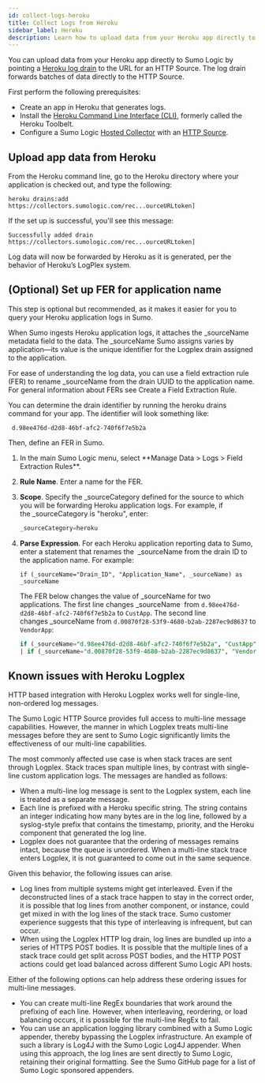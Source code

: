 ```yaml
---
id: collect-logs-heroku
title: Collect Logs from Heroku
sidebar_label: Heroku
description: Learn how to upload data from your Heroku app directly to the Sumo Logic Cloud by pointing a Heroku log drain to the URL for an HTTP Source.
---
```




You can upload data from your Heroku app directly to Sumo Logic by pointing a [Heroku log drain](https://devcenter.heroku.com/articles/log-drains) to the URL for an HTTP Source. The log drain forwards batches of data directly to the HTTP Source.

First perform the following prerequisites:

 * Create an app in Heroku that generates logs.
 * Install the [Heroku Command Line Interface (CLI)](https://devcenter.heroku.com/articles/heroku-command-line), formerly called the Heroku Toolbelt.
 * Configure a Sumo Logic [Hosted Collector](/docs/send-data/hosted-collectors/configure-hosted-collector) with an [HTTP Source](/docs/send-data/hosted-collectors/http-source/logs-metrics).

## Upload app data from Heroku

From the Heroku command line, go to the Heroku directory where your application is checked out, and type the following:

```
heroku drains:add
https://collectors.sumologic.com/rec...ourceURLtoken]
```

If the set up is successful, you'll see this message:

```
Successfully added drain
https://collectors.sumologic.com/rec...ourceURLtoken]
```

Log data will now be forwarded by Heroku as it is generated, per the behavior of Heroku’s LogPlex system.

## (Optional) Set up FER for application name

This step is optional but recommended, as it makes it easier for you to query your Heroku application logs in Sumo. 

When Sumo ingests Heroku application logs, it attaches the _sourceName metadata field to the data. The _sourceName Sumo assigns varies by application—its value is the unique identifier for the Logplex drain assigned to the application. 

For ease of understanding the log data, you can use a field extraction rule (FER) to rename _sourceName from the drain UUID to the application name. For general information about FERs see Create a Field Extraction Rule.

You can determine the drain identifier by running the heroku drains command for your app. The identifier will look something like: 

```
 d.98ee476d-d2d8-46bf-afc2-740f6f7e5b2a
```

Then, define an FER in Sumo.

1. <!--Kanso [**Classic UI**](/docs/get-started/sumo-logic-ui/). Kanso--> In the main Sumo Logic menu, select **Manage Data > Logs > Field Extraction Rules**. <!--Kanso <br/>[**New UI**](/docs/get-started/sumo-logic-ui-new/). In the top menu select **Configuration**, and then under **Logs** select **Field Extraction Rules**. You can also click the **Go To...** menu at the top of the screen and select **Field Extraction Rules**.  Kanso-->
1. **Rule Name**. Enter a name for the FER.
1. **Scope**. Specify the _sourceCategory defined for the source to which you will be forwarding Heroku application logs. For example, if the _sourceCategory is "heroku", enter:

    ```sql
    _sourceCategory=heroku
    ```

1. **Parse Expression**. For each Heroku application reporting data to Sumo, enter a statement that renames the  _sourceName from the drain ID to the application name. For example:

    ```
    if (_sourceName="Drain_ID", "Application_Name", _sourceName) as _sourceName
    ```

    The FER below changes the value of _sourceName for two applications. The first line changes _sourceName  from `d.98ee476d-d2d8-46bf-afc2-740f6f7e5b2a` to `CustApp`. The second line changes _sourceName from `d.00870f28-53f9-4680-b2ab-2287ec9d8637` to `VendorApp`:

    ```sql
    if (_sourceName="d.98ee476d-d2d8-46bf-afc2-740f6f7e5b2a", "CustApp", _sourceName) as _sourceName
    | if (_sourceName="d.00870f28-53f9-4680-b2ab-2287ec9d8637", "VendorApp", _sourceName) as _sourceName
    ```

## Known issues with Heroku Logplex

HTTP based integration with Heroku Logplex works well for single-line, non-ordered log messages.

The Sumo Logic HTTP Source provides full access to multi-line message capabilities. However, the manner in which Logplex treats multi-line messages before they are sent to Sumo Logic significantly limits the effectiveness of our multi-line capabilities.

The most commonly affected use case is when stack traces are sent through Logplex. Stack traces span multiple lines, by contrast with single-line custom application logs. The messages are handled as follows:

* When a multi-line log message is sent to the Logplex system, each line is treated as a separate message.
* Each line is prefixed with a Heroku specific string. The string contains an integer indicating how many bytes are in the log line, followed by a syslog-style prefix that contains the timestamp, priority, and the Heroku component that generated the log line.
* Logplex does not guarantee that the ordering of messages remains intact, because the queue is unordered. When a multi-line stack trace enters Logplex, it is not guaranteed to come out in the same sequence.

Given this behavior, the following issues can arise.

* Log lines from multiple systems might get interleaved. Even if the deconstructed lines of a stack trace happen to stay in the correct order, it is possible that log lines from another component, or instance, could get mixed in with the log lines of the stack trace. Sumo customer experience suggests that this type of interleaving is infrequent, but can occur.
* When using the Logplex HTTP log drain, log lines are bundled up into a series of HTTPS POST bodies. It is possible that the multiple lines of a stack trace could get split across POST bodies, and the HTTP POST actions could get load balanced across different Sumo Logic API hosts.

Either of the following options can help address these ordering issues
for multi-line messages.

* You can create multi-line RegEx boundaries that work around the prefixing of each line. However, when interleaving, reordering, or load balancing occurs, it is possible for the multi-line RegEx to fail.
* You can use an application logging library combined with a Sumo Logic appender, thereby bypassing the Logplex infrastructure. An example of such a library is Log4J with the Sumo Logic Log4J appender. When using this approach, the log lines are sent directly to Sumo Logic, retaining their original formatting. See the Sumo GitHub page for a list of Sumo Logic sponsored appenders.
